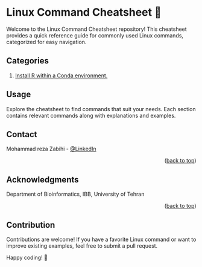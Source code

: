 # Linux Command Cheatsheet 🐧

Welcome to the Linux Command Cheatsheet repository! This cheatsheet provides a quick reference guide for commonly used Linux commands, categorized for easy navigation.

## Categories

1. [Install R within a Conda environment.](#1-Install-R-within-a-Conda-environment)

## Usage

Explore the cheatsheet to find commands that suit your needs. Each section contains relevant commands along with explanations and examples.

<!-- CONTACT -->
## Contact

Mohammad reza Zabihi - [@LinkedIn](https://www.linkedin.com/in/mohammad-reza-zabihi/)


<p align="right">(<a href="#readme-top">back to top</a>)</p>



<!-- ACKNOWLEDGMENTS -->
## Acknowledgments

Department of Bioinformatics, IBB, University of Tehran

<p align="right">(<a href="#readme-top">back to top</a>)</p>

## Contribution

Contributions are welcome! If you have a favorite Linux command or want to improve existing examples, feel free to submit a pull request.


Happy coding! 🚀
